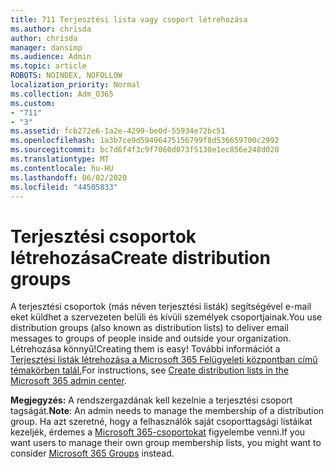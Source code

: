 ```yaml
---
title: 711 Terjesztési lista vagy csoport létrehozása
ms.author: chrisda
author: chrisda
manager: dansimp
ms.audience: Admin
ms.topic: article
ROBOTS: NOINDEX, NOFOLLOW
localization_priority: Normal
ms.collection: Adm_O365
ms.custom:
- "711"
- "3"
ms.assetid: fcb272e6-1a2e-4299-be0d-55934e72bc51
ms.openlocfilehash: 1a3b7ce9d59496475156799f8d536659700c2992
ms.sourcegitcommit: bc7d6f4f3c9f7060d073f5130e1ec856e248d020
ms.translationtype: MT
ms.contentlocale: hu-HU
ms.lasthandoff: 06/02/2020
ms.locfileid: "44505833"
---
```

# <a name="create-distribution-groups"></a><span data-ttu-id="331f2-102">Terjesztési csoportok létrehozása</span><span class="sxs-lookup"><span data-stu-id="331f2-102">Create distribution groups</span></span>

<span data-ttu-id="331f2-103">A terjesztési csoportok (más néven terjesztési listák) segítségével e-mail eket küldhet a szervezeten belüli és kívüli személyek csoportjainak.</span><span class="sxs-lookup"><span data-stu-id="331f2-103">You use distribution groups (also known as distribution lists) to deliver email messages to groups of people inside and outside your organization.</span></span> <span data-ttu-id="331f2-104">Létrehozása könnyű!</span><span class="sxs-lookup"><span data-stu-id="331f2-104">Creating them is easy!</span></span> <span data-ttu-id="331f2-105">További információt a [Terjesztési listák létrehozása a Microsoft 365 Felügyeleti központban című témakörben talál.](https://docs.microsoft.com/microsoft-365/admin/setup/create-distribution-lists)</span><span class="sxs-lookup"><span data-stu-id="331f2-105">For instructions, see [Create distribution lists in the Microsoft 365 admin center](https://docs.microsoft.com/microsoft-365/admin/setup/create-distribution-lists).</span></span>

<span data-ttu-id="331f2-106">**Megjegyzés:** A rendszergazdának kell kezelnie a terjesztési csoport tagságát.</span><span class="sxs-lookup"><span data-stu-id="331f2-106">**Note**: An admin needs to manage the membership of a distribution group.</span></span> <span data-ttu-id="331f2-107">Ha azt szeretné, hogy a felhasználók saját csoporttagsági listáikat kezeljék, érdemes a [Microsoft 365-csoportokat](https://support.office.com/article/b565caa1-5c40-40ef-9915-60fdb2d97fa2) figyelembe venni.</span><span class="sxs-lookup"><span data-stu-id="331f2-107">If you want users to manage their own group membership lists, you might want to consider [Microsoft 365 Groups](https://support.office.com/article/b565caa1-5c40-40ef-9915-60fdb2d97fa2) instead.</span></span>
